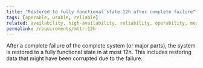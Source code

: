 ```yaml
---
title: "Restored to fully functional state 12h after complete failure"
tags: [operable, usable, reliable]
related: availability, high-availability, reliability, operability, mean-time-to-recovery, interaction-capability
permalink: /requirements/mttr-12h
---
```


<div class="quality-requirement" markdown="1">

After a complete failure of the complete system (or major parts), the system is restored to a fully functional state in at most 12h.
This includes restoring data that might have been corrupted due to the failure.

</div><br>



